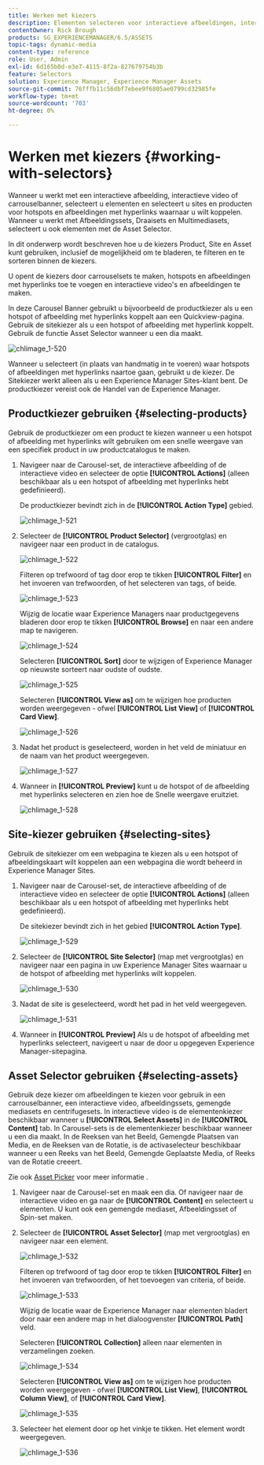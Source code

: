```yaml
---
title: Werken met kiezers
description: Elementen selecteren voor interactieve afbeeldingen, interactieve video en carrouselbanners
contentOwner: Rick Brough
products: SG_EXPERIENCEMANAGER/6.5/ASSETS
topic-tags: dynamic-media
content-type: reference
role: User, Admin
exl-id: 6d165b0d-e3e7-4115-8f2a-827679754b3b
feature: Selectors
solution: Experience Manager, Experience Manager Assets
source-git-commit: 76fffb11c56dbf7ebee9f6805ae0799cd32985fe
workflow-type: tm+mt
source-wordcount: '703'
ht-degree: 0%

---
```


# Werken met kiezers {#working-with-selectors}

Wanneer u werkt met een interactieve afbeelding, interactieve video of carrouselbanner, selecteert u elementen en selecteert u sites en producten voor hotspots en afbeeldingen met hyperlinks waarnaar u wilt koppelen. Wanneer u werkt met Afbeeldingssets, Draaisets en Multimediasets, selecteert u ook elementen met de Asset Selector.

In dit onderwerp wordt beschreven hoe u de kiezers Product, Site en Asset kunt gebruiken, inclusief de mogelijkheid om te bladeren, te filteren en te sorteren binnen de kiezers.

U opent de kiezers door carrouselsets te maken, hotspots en afbeeldingen met hyperlinks toe te voegen en interactieve video&#39;s en afbeeldingen te maken.

In deze Carousel Banner gebruikt u bijvoorbeeld de productkiezer als u een hotspot of afbeelding met hyperlinks koppelt aan een Quickview-pagina. Gebruik de sitekiezer als u een hotspot of afbeelding met hyperlink koppelt. Gebruik de functie Asset Selector wanneer u een dia maakt.

![chlimage_1-520](assets/chlimage_1-520.png)

Wanneer u selecteert (in plaats van handmatig in te voeren) waar hotspots of afbeeldingen met hyperlinks naartoe gaan, gebruikt u de kiezer. De Sitekiezer werkt alleen als u een Experience Manager Sites-klant bent. De productkiezer vereist ook de Handel van de Experience Manager.

## Productkiezer gebruiken {#selecting-products}

Gebruik de productkiezer om een product te kiezen wanneer u een hotspot of afbeelding met hyperlinks wilt gebruiken om een snelle weergave van een specifiek product in uw productcatalogus te maken.

1. Navigeer naar de Carousel-set, de interactieve afbeelding of de interactieve video en selecteer de optie **[!UICONTROL Actions]** (alleen beschikbaar als u een hotspot of afbeelding met hyperlinks hebt gedefinieerd).

   De productkiezer bevindt zich in de **[!UICONTROL Action Type]** gebied.

   ![chlimage_1-521](assets/chlimage_1-521.png)

1. Selecteer de **[!UICONTROL Product Selector]** (vergrootglas) en navigeer naar een product in de catalogus.

   ![chlimage_1-522](assets/chlimage_1-522.png)

   Filteren op trefwoord of tag door erop te tikken **[!UICONTROL Filter]** en het invoeren van trefwoorden, of het selecteren van tags, of beide.

   ![chlimage_1-523](assets/chlimage_1-523.png)

   Wijzig de locatie waar Experience Managers naar productgegevens bladeren door erop te tikken **[!UICONTROL Browse]** en naar een andere map te navigeren.

   ![chlimage_1-524](assets/chlimage_1-524.png)

   Selecteren **[!UICONTROL Sort]** door te wijzigen of Experience Manager op nieuwste sorteert naar oudste of oudste.

   ![chlimage_1-525](assets/chlimage_1-525.png)

   Selecteren **[!UICONTROL View as]** om te wijzigen hoe producten worden weergegeven - ofwel **[!UICONTROL List View]** of **[!UICONTROL Card View]**.

   ![chlimage_1-526](assets/chlimage_1-526.png)

1. Nadat het product is geselecteerd, worden in het veld de miniatuur en de naam van het product weergegeven.

   ![chlimage_1-527](assets/chlimage_1-527.png)

1. Wanneer in **[!UICONTROL Preview]** kunt u de hotspot of de afbeelding met hyperlinks selecteren en zien hoe de Snelle weergave eruitziet.

   ![chlimage_1-528](assets/chlimage_1-528.png)

## Site-kiezer gebruiken {#selecting-sites}

Gebruik de sitekiezer om een webpagina te kiezen als u een hotspot of afbeeldingskaart wilt koppelen aan een webpagina die wordt beheerd in Experience Manager Sites.

1. Navigeer naar de Carousel-set, de interactieve afbeelding of de interactieve video en selecteer de optie **[!UICONTROL Actions]** (alleen beschikbaar als u een hotspot of afbeelding met hyperlinks hebt gedefinieerd).

   De sitekiezer bevindt zich in het gebied **[!UICONTROL Action Type]**.

   ![chlimage_1-529](assets/chlimage_1-529.png)

1. Selecteer de **[!UICONTROL Site Selector]** (map met vergrootglas) en navigeer naar een pagina in uw Experience Manager Sites waarnaar u de hotspot of afbeelding met hyperlinks wilt koppelen.

   ![chlimage_1-530](assets/chlimage_1-530.png)

1. Nadat de site is geselecteerd, wordt het pad in het veld weergegeven.

   ![chlimage_1-531](assets/chlimage_1-531.png)

1. Wanneer in **[!UICONTROL Preview]** Als u de hotspot of afbeelding met hyperlinks selecteert, navigeert u naar de door u opgegeven Experience Manager-sitepagina.

## Asset Selector gebruiken {#selecting-assets}

Gebruik deze kiezer om afbeeldingen te kiezen voor gebruik in een carrouselbanner, een interactieve video, afbeeldingssets, gemengde mediasets en centrifugesets. In interactieve video is de elementenkiezer beschikbaar wanneer u **[!UICONTROL Select Assets]** in de **[!UICONTROL Content]** tab. In Carousel-sets is de elementenkiezer beschikbaar wanneer u een dia maakt. In de Reeksen van het Beeld, Gemengde Plaatsen van Media, en de Reeksen van de Rotatie, is de activaselecteur beschikbaar wanneer u een Reeks van het Beeld, Gemengde Geplaatste Media, of Reeks van de Rotatie creeert.

Zie ook [Asset Picker](search-assets.md#assetpicker) voor meer informatie .

1. Navigeer naar de Carousel-set en maak een dia. Of navigeer naar de interactieve video en ga naar de **[!UICONTROL Content]** en selecteert u elementen. U kunt ook een gemengde mediaset, Afbeeldingsset of Spin-set maken.
1. Selecteer de **[!UICONTROL Asset Selector]** (map met vergrootglas) en navigeer naar een element.

   ![chlimage_1-532](assets/chlimage_1-532.png)

   Filteren op trefwoord of tag door erop te tikken **[!UICONTROL Filter]** en het invoeren van trefwoorden, of het toevoegen van criteria, of beide.

   ![chlimage_1-533](assets/chlimage_1-533.png)

   Wijzig de locatie waar de Experience Manager naar elementen bladert door naar een andere map in het dialoogvenster **[!UICONTROL Path]** veld.

   Selecteren **[!UICONTROL Collection]** alleen naar elementen in verzamelingen zoeken.

   ![chlimage_1-534](assets/chlimage_1-534.png)

   Selecteren **[!UICONTROL View as]** om te wijzigen hoe producten worden weergegeven - ofwel **[!UICONTROL List View]**, **[!UICONTROL Column View]**, of **[!UICONTROL Card View]**.

   ![chlimage_1-535](assets/chlimage_1-535.png)

1. Selecteer het element door op het vinkje te tikken. Het element wordt weergegeven.

   ![chlimage_1-536](assets/chlimage_1-536.png)
